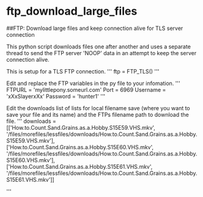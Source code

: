 # ftp_download_large_files
##FTP: Download large files and keep connection alive for TLS server connection

This python script downloads files one after another and uses a separate thread to send the FTP server 'NOOP' data in an attempt to keep the server connection alive. 

This is setup for a TLS FTP connection.
'''
ftp = FTP_TLS()
'''

Edit and replace the FTP variables in the py file to your infomation.
'''
FTPURL = 'mylittlepony.someurl.com'
Port = 6969
Username = 'xXxSlayerxXx'
Password = 'hunter1'
'''

Edit the downloads list of lists for local filename save (where you want to save your file and its name) and the FTPs filename path to download the file.
'''
downloads = [['How.to.Count.Sand.Grains.as.a.Hobby.S15E59.VHS.mkv', '/files/morefiles/lessfiles/downloads/How.to.Count.Sand.Grains.as.a.Hobby.S15E59.VHS.mkv'],
             ['How.to.Count.Sand.Grains.as.a.Hobby.S15E60.VHS.mkv',
                 '/files/morefiles/lessfiles/downloads/How.to.Count.Sand.Grains.as.a.Hobby.S15E60.VHS.mkv'],
             ['How.to.Count.Sand.Grains.as.a.Hobby.S15E61.VHS.mkv', '/files/morefiles/lessfiles/downloads/How.to.Count.Sand.Grains.as.a.Hobby.S15E61.VHS.mkv']]

'''
